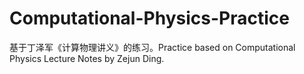 # Computational-Physics-Practice
基于丁泽军《计算物理讲义》的练习。Practice based on Computational Physics Lecture Notes by Zejun Ding.
